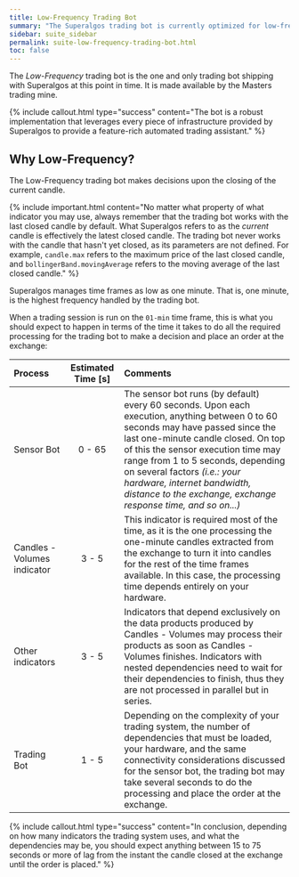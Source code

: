 ```yaml
---
title: Low-Frequency Trading Bot
summary: "The Superalgos trading bot is currently optimized for low-frequency trading."
sidebar: suite_sidebar
permalink: suite-low-frequency-trading-bot.html
toc: false
---
```


The *Low-Frequency* <a data-toggle="tooltip" data-original-title="{{site.data.trading_mine.trading_bot}}">trading bot</a> is the one and only trading bot shipping with Superalgos at this point in time. It is made available by the Masters <a data-toggle="tooltip" data-original-title="{{site.data.trading_mine.trading_mine}}">trading mine</a>.

{% include callout.html type="success" content="The bot is a robust implementation that leverages every piece of infrastructure provided by Superalgos to provide a feature-rich automated trading assistant." %}

## Why Low-Frequency?

The Low-Frequency trading bot makes decisions upon the closing of the current candle. 

{% include important.html content="No matter what property of what indicator you may use, always remember that the trading bot works with the last closed candle by default. What Superalgos refers to as the <i>current</i> candle is effectively the latest closed candle. The trading bot never works with the candle that hasn't yet closed, as its parameters are not defined. For example, ```candle.max``` refers to the maximum price of the last closed candle, and ```bollingerBand.movingAverage``` refers to the moving average of the last closed candle." %}

Superalgos manages <a data-toggle="tooltip" data-original-title="{{site.data.network.time_frame}}">time frames</a> as low as one minute. That is, one minute, is the highest frequency handled by the trading bot.

When a <a data-toggle="tooltip" data-original-title="{{site.data.network.session}}">trading session</a> is run on the ```01-min``` time frame, this is what you should expect to happen in terms of the time it takes to do all the required processing for the trading bot to make a decision and place an order at the exchange:

| Process | Estimated Time [s] | Comments | 
| :--- | :---: | :--- |
| Sensor Bot | 0 - 65 | The sensor bot runs (by default) every 60 seconds. Upon each execution, anything between 0 to 60 seconds may have passed since the last one-minute candle closed. On top of this the sensor execution time may range from 1 to 5 seconds, depending on several factors *(i.e.: your hardware, internet bandwidth, distance to the exchange, exchange response time, and so on...)* |
| Candles - Volumes indicator | 3 - 5 | This indicator is required most of the time, as it is the one processing the one-minute candles extracted from the exchange to turn it into candles for the rest of the time frames available. In this case, the processing time depends entirely on your hardware. |
| Other indicators | 3 - 5 | Indicators that depend exclusively on the data products produced by Candles - Volumes may process their products as soon as Candles - Volumes finishes. Indicators with nested dependencies need to wait for their dependencies to finish, thus they are not processed in parallel but in series. |
| Trading Bot | 1 - 5 | Depending on the complexity of your trading system, the number of dependencies that must be loaded, your hardware, and the same connectivity considerations discussed for the sensor bot, the trading bot may take several seconds to do the processing and place the order at the exchange.

{% include callout.html type="success" content="In conclusion, depending on how many indicators the trading system uses, and what the dependencies may be, you should expect anything between 15 to 75 seconds or more of lag from the instant the candle closed at the exchange until the order is placed." %}